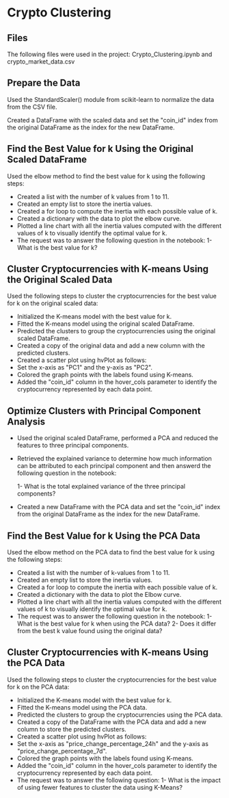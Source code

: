 # Crypto Clustering

## Files
The following files were used in the project: Crypto_Clustering.ipynb and crypto_market_data.csv

## Prepare the Data
Used the StandardScaler() module from scikit-learn to normalize the data from the CSV file.

Created a DataFrame with the scaled data and set the "coin_id" index from the original DataFrame as the index for the new DataFrame.

## Find the Best Value for k Using the Original Scaled DataFrame
Used the elbow method to find the best value for k using the following steps:

- Created a list with the number of k values from 1 to 11.
- Created an empty list to store the inertia values.
- Created a for loop to compute the inertia with each possible value of k.
- Created a dictionary with the data to plot the elbow curve.
- Plotted a line chart with all the inertia values computed with the different values of k to visually identify the optimal value for k.
- The request was to answer the following question in the notebook:
  1- What is the best value for k?

## Cluster Cryptocurrencies with K-means Using the Original Scaled Data
Used the following steps to cluster the cryptocurrencies for the best value for k on the original scaled data:

- Initialized the K-means model with the best value for k.
- Fitted the K-means model using the original scaled DataFrame.
- Predicted the clusters to group the cryptocurrencies using the original scaled DataFrame.
- Created a copy of the original data and add a new column with the predicted clusters.
- Created a scatter plot using hvPlot as follows:
- Set the x-axis as "PC1" and the y-axis as "PC2".
- Colored the graph points with the labels found using K-means.
- Added the "coin_id" column in the hover_cols parameter to identify the cryptocurrency represented by each data point.

## Optimize Clusters with Principal Component Analysis
- Used the original scaled DataFrame, performed a PCA and reduced the features to three principal components.
- Retrieved the explained variance to determine how much information can be attributed to each principal component and then answerd the following question in the notebook:

  1- What is the total explained variance of the three principal components?

- Created a new DataFrame with the PCA data and set the "coin_id" index from the original DataFrame as the index for the new DataFrame.

## Find the Best Value for k Using the PCA Data
Used the elbow method on the PCA data to find the best value for k using the following steps:

- Created a list with the number of k-values from 1 to 11.
- Created an empty list to store the inertia values.
- Created a for loop to compute the inertia with each possible value of k.
- Created a dictionary with the data to plot the Elbow curve.
- Plotted a line chart with all the inertia values computed with the different values of k to visually identify the optimal value for k.
- The request was to answer the following question in the notebook:
  1- What is the best value for k when using the PCA data?
  2- Does it differ from the best k value found using the original data?

## Cluster Cryptocurrencies with K-means Using the PCA Data
Used the following steps to cluster the cryptocurrencies for the best value for k on the PCA data:

- Initialized the K-means model with the best value for k.
- Fitted the K-means model using the PCA data.
- Predicted the clusters to group the cryptocurrencies using the PCA data.
- Created a copy of the DataFrame with the PCA data and add a new column to store the predicted clusters.
- Created a scatter plot using hvPlot as follows:
- Set the x-axis as "price_change_percentage_24h" and the y-axis as "price_change_percentage_7d".
- Colored the graph points with the labels found using K-means.
- Added the "coin_id" column in the hover_cols parameter to identify the cryptocurrency represented by each data point.
- The request was to answer the following question:
  1- What is the impact of using fewer features to cluster the data using K-Means?
